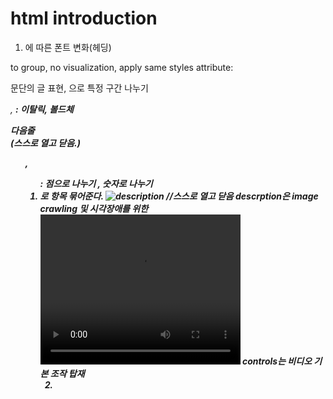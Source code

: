 # html introduction

1. <body>
   <hnumber>에 따른 폰트 변화(헤딩)

<div> to group, no visualization, apply same styles
  attribute: <div id = "intro">

<p>문단의 글 표현, <span>으로 특정 구간 나누기

<em>, <strong> : 이탈릭, 볼드체

다음줄 <br />(스스로 열고 닫음.)

<ul>, <ol> : 점으로 나누기 , 숫자로 나누기
  <li>로 항목 묶어준다.

<img src = "link" alt = "description" /> 
  //스스로 열고 닫음
  descrption은 image crawling 및 시각장애를 위한

<video src = "name" width = "320" height = "240" controls>
  Video not supported //안나올 때 나옴
</video>
  controls는 비디오 기본 조작 탑재

2. <head>
   <title> : 탭에 표시되는

<a href = "link" target = "_blank"></a> : 하이퍼링크 텍스쳐
target -> 새 탭상에서 열기
href = #name ->div id 상 표시해뒀던 name로 이동.

-같은 폴더 안에 있을 때
<a href = ./contact.html">Contact</a> : ./은 현재 폴더 위치를 뜻한다.
<a> 사이에 글자 대신 img 형식 집어넣기 가능

<!--Coments-->

3. <table>
   <tr> -> 행
   <th scope = "col"> 테이블 헤딩
   <td> -> 데이터

<td colspan = "2">col로 해당 숫자만큼 차지 //rowspan 같은 개념

<tbody> , <thead>, <tfoot>

4.
